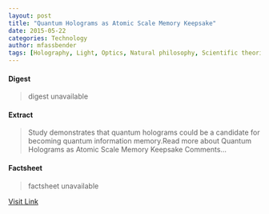 ```yaml
---
layout: post
title: "Quantum Holograms as Atomic Scale Memory Keepsake"
date: 2015-05-22
categories: Technology
author: mfassbender
tags: [Holography, Light, Optics, Natural philosophy, Scientific theories, Scientific method, Particle physics, Theoretical physics, Solid state engineering, Physics, Applied and interdisciplinary physics, Mechanics, Cognitive science, Science, Atomic molecular and optical physics, Physical sciences, Modern physics, Quantum mechanics, Electromagnetic radiation]
---
```



#### Digest
>digest unavailable

#### Extract
>Study demonstrates that quantum holograms could be a candidate for becoming quantum information memory.Read more about Quantum Holograms as Atomic Scale Memory Keepsake Comments...

#### Factsheet
>factsheet unavailable

[Visit Link](http://www.pddnet.com/news/2014/10/quantum-holograms-atomic-scale-memory-keepsake)


